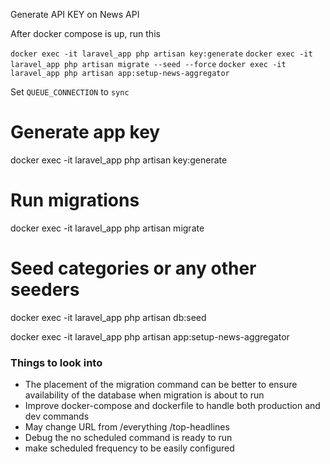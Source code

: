 Generate API KEY on News API

After docker compose is up, run this

`docker exec -it laravel_app php artisan key:generate`
`docker exec -it laravel_app php artisan migrate --seed --force`
`docker exec -it laravel_app php artisan app:setup-news-aggregator`

<!-- `docker exec -it laravel_app php artisan schedule:work` -->

Set `QUEUE_CONNECTION` to `sync`

# Generate app key

docker exec -it laravel_app php artisan key:generate

# Run migrations

docker exec -it laravel_app php artisan migrate

# Seed categories or any other seeders

docker exec -it laravel_app php artisan db:seed

docker exec -it laravel_app php artisan app:setup-news-aggregator

### Things to look into

- The placement of the migration command can be better to ensure availability of the database when migration is about to run
- Improve docker-compose and dockerfile to handle both production and dev commands
- May change URL from /everything /top-headlines
- Debug the no scheduled command is ready to run
- make scheduled frequency to be easily configured
